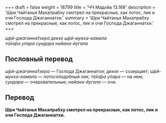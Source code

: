 +++
draft = false
weight = 18799
title = 'ЧЧ Мадхйа 13.168'
description = 'Шри Чайтанья Махапрабху смотрел на прекрасные, как лотос, лик и очи Господа Джаганнатхи.'
summary = 'Шри Чайтанья Махапрабху смотрел на прекрасные, как лотос, лик и очи Господа Джаганнатхи.'
+++

_ш́рӣ-джаганна̄тхера декхе ш́рӣ-мукха-камала  
та̄ха̄ра упара сундара найана-йугала_

## Пословный перевод

_ш́рӣ_\-_джаганна̄тхера_ — Господа Джаганнатхи; _декхе_ — созерцает; _ш́рӣ_\-_мукха_\-_камала_ — лотосоподобный лик; _та̄ха̄ра_ _упара_ — на нем; _сундара_ — очаровательные; _найана_\-_йугала_ — очи.

## Перевод

**Шри Чайтанья Махапрабху смотрел на прекрасные, как лотос, лик и очи Господа Джаганнатхи.**
